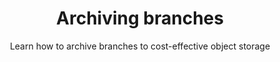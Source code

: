 ---
title: Archiving branches
subtitle: Learn how to archive branches to cost-effective object storage
enableTableOfContents: true
updatedOn: '2024-10-15T17:19:50.116Z'
---